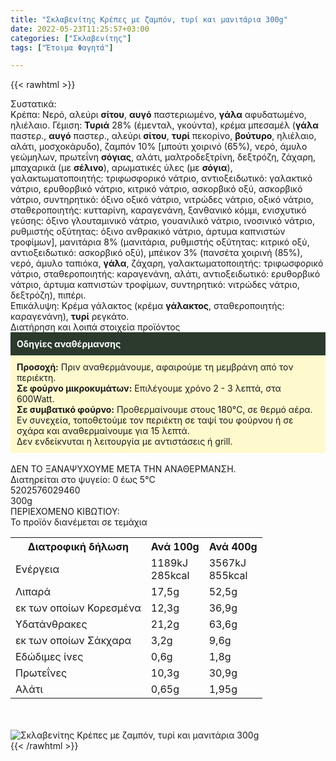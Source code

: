 ```yaml
---
title: "Σκλαβενίτης Κρέπες με ζαμπόν, τυρί και μανιτάρια 300g"
date: 2022-05-23T11:25:57+03:00
categories: ["Σκλαβενίτης"]
tags: ["Έτοιμα Φαγητά"]

---
```

{{< rawhtml >}}

<div class="sload534"><div class="product"><div id="sistatika">Συστατικά:</div><div class="alltext">Κρέπα: Nερό, αλεύρι <b>σίτου</b>, <b>αυγό</b> παστεριωμένο, <b>γάλα</b> αφυδατωμένο, ηλιέλαιο. Γέμιση: <b>Τυριά</b> 28% (έμενταλ, γκούντα), κρέμα μπεσαμέλ (<b>γάλα</b> παστερ., <b>αυγό</b> παστερ., αλεύρι <b>σίτου</b>, <b>τυρί</b> πεκορίνο, <b>βούτυρο</b>, ηλιέλαιο, αλάτι, μοσχοκάρυδο), ζαμπόν 10% [μπούτι χοιρινό (65%), νερό, άμυλο γεώμηλων, πρωτεΐνη <b>σόγιας</b>, αλάτι, μαλτροδεξτρίνη, δεξτρόζη, ζάχαρη, μπαχαρικά (με <b>σέλινο</b>), αρωματικές ύλες (με <b>σόγια</b>), γαλακτωματοποιητής: τριφωσφορικό νάτριο, αντιοξειδωτικό: γαλακτικό νάτριο, ερυθορβικό νάτριο, κιτρικό νάτριο, ασκορβικό οξύ, ασκορβικό νάτριο, συντηρητικό: όξινο οξικό νάτριο, νιτρώδες νάτριο, οξικό νάτριο, σταθεροποιητής: κυτταρίνη, καραγενάνη, ξανθανικό κόμμι, ενισχυτικό γεύσης: όξινο γλουταμινικό νάτριο, γουανιλικό νάτριο, ινοσινικό νάτριο, ρυθμιστής οξύτητας: όξινο ανθρακικό νάτριο, άρτυμα καπνιστών τροφίμων], μανιτάρια 8% (μανιτάρια, ρυθμιστής οξύτητας: κιτρικό οξύ, αντιοξειδωτικό: ασκορβικό οξύ), μπέικον 3% (πανσέτα χοιρινή (85%), νερό, άμυλο ταπιόκα, <b>γάλα</b>, ζάχαρη, γαλακτωματοποιητής: τριφωσφορικό νάτριο, σταθεροποιητής: καραγενάνη, αλάτι, αντιοξειδωτικό: ερυθορβικό νάτριο, άρτυμα καπνιστών τροφίμων, συντηρητικό: νιτρώδες νάτριο, δεξτρόζη), πιπέρι.<br>Επικάλυψη: Κρέμα γάλακτος (κρέμα <b>γάλακτος</b>, σταθεροποιητής: καραγενάνη), <b>τυρί</b> ρεγκάτο.</div><div id="loipa">Διατήρηση και λοιπά στοιχεία προϊόντος</div><div class="alltext"><div style="background:#2b3a2d;padding:10px;color:#fff"><b>Οδηγίες αναθέρμανσης</b></div><div style="background:#ffface;padding:10px;"><b>Προσοχή:</b> Πριν αναθερμάνουμε, αφαιρούμε τη μεμβράνη από τον περιέκτη.<br><b>Σε φούρνο μικροκυμάτων:</b> Επιλέγουμε χρόνο 2 - 3 λεπτά, στα 600Watt.<br><b>Σε συμβατικό φούρνο:</b> Προθερμαίνουμε στους 180°C, σε θερμό αέρα. Εν συνεχεία, τοποθετούμε τον περιέκτη σε ταψί του φούρνου ή σε σχάρα και αναθερμαίνουμε για 15 λεπτά.<br>Δεν ενδείκνυται η λειτουργία με αντιστάσεις ή grill.</div><br>ΔΕΝ ΤΟ ΞΑΝΑΨΥΧΟΥΜΕ ΜΕΤΑ ΤΗΝ ΑΝΑΘΕΡΜΑΝΣΗ.<br>Διατηρείται στο ψυγείο: 0 έως 5°C<br></div><div id="barcode"><div id="barimage1"></div><span id="bartext">5202576029460</span></div><div id="varos"><div id="varosimage1"></div><span id="varostext">300g</span></div><div id="kivotio">ΠΕΡΙΕΧΟΜΕΝΟ ΚΙΒΩΤΙΟΥ:<br>Το προϊόν διανέμεται σε τεμάχια</div><div class="tabout"><table id="diatable"><tbody><tr><th>Διατροφική δήλωση</th><th>Ανά 100g</th><th>Ανά 400g</th></tr><tr><td class="texr2">Ενέργεια</td><td class="texr">1189kJ<br>285kcal</td><td class="texr">3567kJ<br>855kcal</td></tr><tr><td class="texr2">Λιπαρά</td><td class="texr">17,5g</td><td class="texr">52,5g</td></tr><tr><td class="gray">εκ των οποίων Κορεσµένα</td><td class="gray2">12,3g</td><td class="gray2">36,9g</td></tr><tr><td class="texr2">Yδατάνθρακες</td><td class="texr">21,2g</td><td class="texr">63,6g</td></tr><tr><td class="gray">εκ των οποίων Σάκχαρα</td><td class="gray2">3,2g</td><td class="gray2">9,6g</td></tr><tr><td class="texr2">Eδώδιμες ίνες</td><td class="texr">0,6g</td><td class="texr">1,8g</td></tr><tr><td class="texr2">Πρωτεΐνες</td><td class="texr">10,3g</td><td class="texr">30,9g</td></tr><tr><td class="texr2">Αλάτι</td><td class="texr">0,65g</td><td class="texr">1,95g</td></tr></tbody></table></div><br><br><div class="pimg"><img alt="Σκλαβενίτης Κρέπες με ζαμπόν, τυρί και μανιτάρια 300g" title="Σκλαβενίτης Κρέπες με ζαμπόν, τυρί και μανιτάρια 300g" src="/media/images/sklavenitis-krepes-me-zampon,-tyri-kai-manitaria-300g.jpg"></div></div></div>
{{< /rawhtml >}}


